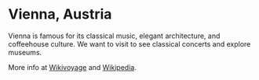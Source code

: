 # Vienna, Austria

Vienna is famous for its classical music, elegant architecture, and coffeehouse culture.
We want to visit to see classical concerts and explore museums.

More info at [Wikivoyage](https://en.wikivoyage.org/wiki/Vienna) and [Wikipedia](https://en.wikipedia.org/wiki/Vienna).
